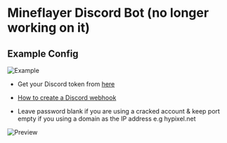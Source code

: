 # Mineflayer Discord Bot (no longer working on it)

## Example Config

![Example](https://imgur.com/OrWr4da.png)

- Get your Discord token from [here](https://discord.com/developers/applications)
- [How to create a Discord webhook](https://hookdeck.com/webhooks/platforms/how-to-get-started-with-discord-webhooks#how-do-i-add-a-webhook-to-discord)

- Leave password blank if you are using a cracked account & keep port empty if you using a domain as the IP address e.g hypixel.net

![Preview](https://imgur.com/Jg5oTky.png)

